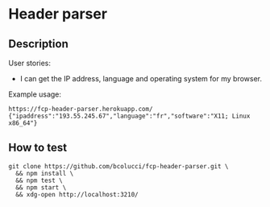 
# Header parser

## Description

User stories:
- I can get the IP address, language and operating system for my browser.

Example usage:

    https://fcp-header-parser.herokuapp.com/
    {"ipaddress":"193.55.245.67","language":"fr","software":"X11; Linux x86_64"}

## How to test

    git clone https://github.com/bcolucci/fcp-header-parser.git \
      && npm install \
      && npm test \
      && npm start \
      && xdg-open http://localhost:3210/
